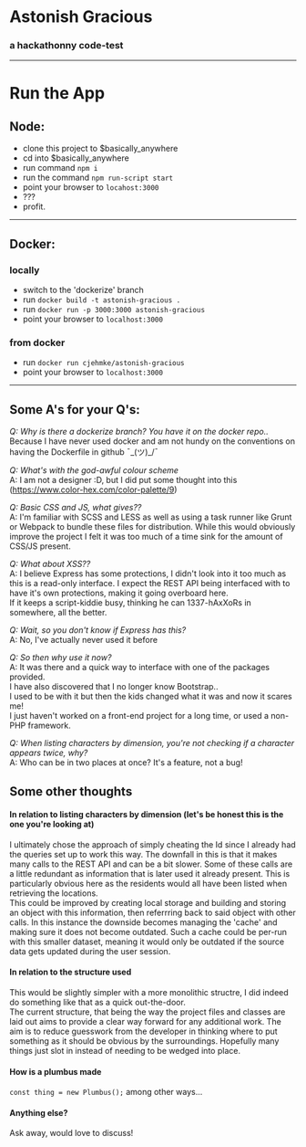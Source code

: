 # Astonish Gracious
### a hackathonny code-test
---

# Run the App
## Node:
- clone this project to $basically_anywhere
- cd into $basically_anywhere
- run command `npm i`
- run the command `npm run-script start`
- point your browser to `locahost:3000`
- ???
- profit.
---
## Docker:
### locally
- switch to the 'dockerize' branch
- run `docker build -t astonish-gracious .`
- run `docker run -p 3000:3000 astonish-gracious`
- point your browser to `localhost:3000`
### from docker
- run `docker run cjehmke/astonish-gracious`
- point your browser to `localhost:3000`
---

## Some A's for your Q's:
*Q: Why is there a dockerize branch? You have it on the docker repo..*\
Because I have never used docker and am not hundy on the conventions on having the Dockerfile in github ¯\_(ツ)_/¯

*Q: What's with the god-awful colour scheme*\
A: I am not a designer :D, but I did put some thought into this (https://www.color-hex.com/color-palette/9)

*Q: Basic CSS and JS, what gives??*\
A: I'm familiar with SCSS and LESS as well as using a task runner like Grunt or Webpack to bundle these files for distribution.
While this would obviously improve the project I felt it was too much of a time sink for the amount of CSS/JS present.

*Q: What about XSS??*\
A: I believe Express has some protections, I didn't look into it too much as this is a read-only interface. 
I expect the REST API being interfaced with to have it's own protections, making it going overboard here.\
If it keeps a script-kiddie busy, thinking he can 1337-hAxXoRs in somewhere, all the better.

*Q: Wait, so you don't know if Express has this?*\
A: No, I've actually never used it before

*Q: So then why use it now?*\
A: It was there and a quick way to interface with one of the packages provided.\
I have also discovered that I no longer know Bootstrap.. \
I used to be with it but then the kids changed what it was and now it scares me!\
I just haven't worked on a front-end project for a long time, or used a non-PHP framework.

*Q: When listing characters by dimension, you're not checking if a character appears twice, why?*\
A: Who can be in two places at once? It's a feature, not a bug!

## Some other thoughts
#### In relation to listing characters by dimension (let's be honest this is the one you're looking at)

I ultimately chose the approach of simply cheating the Id since I already had the queries set up to work this way.
The downfall in this is that it makes many calls to the REST API and can be a bit slower. Some of these calls are
a little redundant as information that is later used it already present. This is particularly obvious here as the
residents would all have been listed when retrieving the locations.\
This could be improved by creating local storage and building and storing an object with this information,
then referrring back to said object with other calls. In this instance the downside becomes managing the 'cache' and
making sure it does not become outdated. Such a cache could be per-run with this smaller dataset, meaning it would only
be outdated if the source data gets updated during the user session.

#### In relation to the structure used

This would be slightly simpler with a more monolithic structre, I did indeed do something like that as a quick out-the-door.\
The current structure, that being the way the project files and classes are laid out aims to provide a clear way forward
for any additional work. The aim is to reduce guesswork from the developer in thinking where to put something as it should
be obvious by the surroundings. Hopefully many things just slot in instead of needing to be wedged into place.

#### How is a plumbus made

`const thing = new Plumbus();` among other ways...

#### Anything else?

Ask away, would love to discuss!
